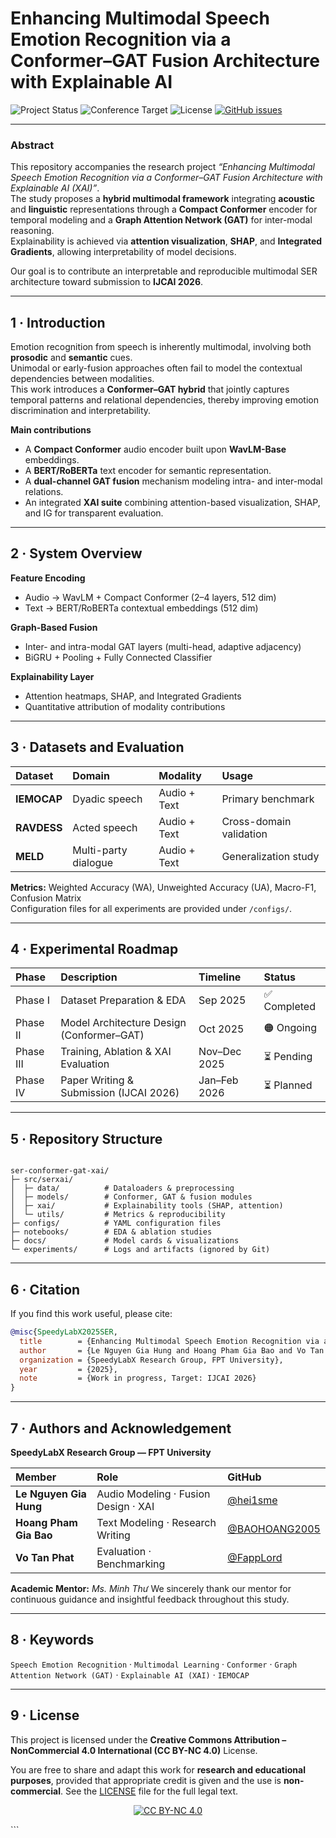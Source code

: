 # Enhancing Multimodal Speech Emotion Recognition via a Conformer–GAT Fusion Architecture with Explainable AI

<!-- Badges -->
<p align="left">
  <img src="https://img.shields.io/badge/Status-Under%20Research-orange" alt="Project Status">
  <img src="https://img.shields.io/badge/Conference-Target%3A%20IJCAI%202026-brightgreen" alt="Conference Target">
  <img src="https://img.shields.io/badge/License-CC%20BY--NC%204.0-blue" alt="License">
  <a href="https://github.com/SpeedyLabX/ser-conformer-gat-xai/issues"><img src="https://img.shields.io/github/issues/SpeedyLabX/ser-conformer-gat-xai" alt="GitHub issues"></a>
</p>

---

### Abstract

This repository accompanies the research project *“Enhancing Multimodal Speech Emotion Recognition via a Conformer–GAT Fusion Architecture with Explainable AI (XAI)”*.  
The study proposes a **hybrid multimodal framework** integrating **acoustic** and **linguistic** representations through a **Compact Conformer** encoder for temporal modeling and a **Graph Attention Network (GAT)** for inter-modal reasoning.  
Explainability is achieved via **attention visualization**, **SHAP**, and **Integrated Gradients**, allowing interpretability of model decisions.

Our goal is to contribute an interpretable and reproducible multimodal SER architecture toward submission to **IJCAI 2026**.

---

## 1 · Introduction

Emotion recognition from speech is inherently multimodal, involving both **prosodic** and **semantic** cues.  
Unimodal or early-fusion approaches often fail to model the contextual dependencies between modalities.  
This work introduces a **Conformer–GAT hybrid** that jointly captures temporal patterns and relational dependencies, thereby improving emotion discrimination and interpretability.

**Main contributions**
- A **Compact Conformer** audio encoder built upon **WavLM-Base** embeddings.  
- A **BERT/RoBERTa** text encoder for semantic representation.  
- A **dual-channel GAT fusion** mechanism modeling intra- and inter-modal relations.  
- An integrated **XAI suite** combining attention-based visualization, SHAP, and IG for transparent evaluation.

---

## 2 · System Overview

**Feature Encoding**  
- Audio → WavLM + Compact Conformer (2–4 layers, 512 dim)  
- Text → BERT/RoBERTa contextual embeddings (512 dim)

**Graph-Based Fusion**  
- Inter- and intra-modal GAT layers (multi-head, adaptive adjacency)  
- BiGRU + Pooling + Fully Connected Classifier

**Explainability Layer**  
- Attention heatmaps, SHAP, and Integrated Gradients  
- Quantitative attribution of modality contributions

---

## 3 · Datasets and Evaluation

| Dataset | Domain | Modality | Usage |
| :--- | :--- | :--- | :--- |
| **IEMOCAP** | Dyadic speech | Audio + Text | Primary benchmark |
| **RAVDESS** | Acted speech | Audio + Text | Cross-domain validation |
| **MELD** | Multi-party dialogue | Audio + Text | Generalization study |

**Metrics:** Weighted Accuracy (WA), Unweighted Accuracy (UA), Macro-F1, Confusion Matrix  
Configuration files for all experiments are provided under `/configs/`.

---

## 4 · Experimental Roadmap

| Phase | Description | Timeline | Status |
| :--- | :--- | :--- | :--- |
| Phase I | Dataset Preparation & EDA | Sep 2025 | ✅ Completed |
| Phase II | Model Architecture Design (Conformer–GAT) | Oct 2025 | 🟠 Ongoing |
| Phase III | Training, Ablation & XAI Evaluation | Nov–Dec 2025 | ⏳ Pending |
| Phase IV | Paper Writing & Submission (IJCAI 2026) | Jan–Feb 2026 | ⏳ Planned |

---

## 5 · Repository Structure
```

ser-conformer-gat-xai/
├─ src/serxai/
│  ├─ data/          # Dataloaders & preprocessing
│  ├─ models/        # Conformer, GAT & fusion modules
│  ├─ xai/           # Explainability tools (SHAP, attention)
│  └─ utils/         # Metrics & reproducibility
├─ configs/          # YAML configuration files
├─ notebooks/        # EDA & ablation studies
├─ docs/             # Model cards & visualizations
└─ experiments/      # Logs and artifacts (ignored by Git)

```

---

## 6 · Citation

If you find this work useful, please cite:

```bibtex
@misc{SpeedyLabX2025SER,
  title        = {Enhancing Multimodal Speech Emotion Recognition via a Conformer–GAT Fusion Architecture with Explainable AI},
  author       = {Le Nguyen Gia Hung and Hoang Pham Gia Bao and Vo Tan Phat},
  organization = {SpeedyLabX Research Group, FPT University},
  year         = {2025},
  note         = {Work in progress, Target: IJCAI 2026}
}
```

---

## 7 · Authors and Acknowledgement

**SpeedyLabX Research Group — FPT University**

| Member                 | Role                                 | GitHub                                           |
| :--------------------- | :----------------------------------- | :----------------------------------------------- |
| **Le Nguyen Gia Hung** | Audio Modeling · Fusion Design · XAI | [@hei1sme](https://github.com/hei1sme)           |
| **Hoang Pham Gia Bao** | Text Modeling · Research Writing     | [@BAOHOANG2005](https://github.com/BAOHOANG2005) |
| **Vo Tan Phat**        | Evaluation · Benchmarking            | [@FappLord](https://github.com/FappLord)         |

**Academic Mentor:** *Ms. Minh Thư*
We sincerely thank our mentor for continuous guidance and insightful feedback throughout this study.

---

## 8 · Keywords

`Speech Emotion Recognition` · `Multimodal Learning` · `Conformer` · `Graph Attention Network (GAT)` · `Explainable AI (XAI)` · `IEMOCAP`

---

## 9 · License

This project is licensed under the
**Creative Commons Attribution – NonCommercial 4.0 International (CC BY-NC 4.0)** License.

You are free to share and adapt this work for **research and educational purposes**, provided that appropriate credit is given and the use is **non-commercial**.
See the [LICENSE](LICENSE) file for the full legal text.

<p align="center">
  <a href="https://creativecommons.org/licenses/by-nc/4.0/">
    <img src="https://licensebuttons.net/l/by-nc/4.0/88x31.png" alt="CC BY-NC 4.0">
  </a>
</p>
```